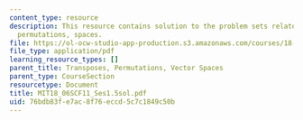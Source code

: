 ```yaml
---
content_type: resource
description: This resource contains solution to the problem sets related to transposes,
  permutations, spaces.
file: https://ol-ocw-studio-app-production.s3.amazonaws.com/courses/18-06sc-linear-algebra-fall-2011/76bdb83fe7ac8f76eccd5c7c1849c50b_MIT18_06SCF11_Ses1.5sol.pdf
file_type: application/pdf
learning_resource_types: []
parent_title: Transposes, Permutations, Vector Spaces
parent_type: CourseSection
resourcetype: Document
title: MIT18_06SCF11_Ses1.5sol.pdf
uid: 76bdb83f-e7ac-8f76-eccd-5c7c1849c50b
---
```

